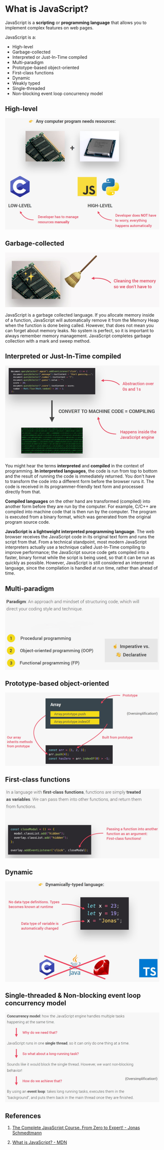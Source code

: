 # What is JavaScript?

JavaScript is a **scripting** or **programming language** that allows you to implement complex features on web pages.

JavaScript is a:

- High-level
- Garbage-collected
- Interpreted or Just-In-Time compiled
- Multi-paradigm
- Prototype-based object-oriented
- First-class functions
- Dynamic
- Weakly typed
- Single-threaded
- Non-blocking event loop concurrency model

## High-level

![](../../img/javascript-definition1.jpg)

## Garbage-collected

![](../../img/javascript-definition2.jpg)

JavaScript is a garbage collected language. If you allocate memory inside of a function, JavaScript will automatically remove it from the Memory Heap when the function is done being called. However, that does not mean you can forget about memory leaks. No system is perfect, so it is important to always remember memory management. JavaScript completes garbage collection with a mark and sweep method.

## Interpreted or Just-In-Time compiled

![](../../img/javascript-definition3.jpg)

You might hear the terms **interpreted** and **compiled** in the context of programming. **In interpreted languages**, the code is run from top to bottom and the result of running the code is immediately returned. You don't have to transform the code into a different form before the browser runs it. The code is received in its programmer-friendly text form and processed directly from that.

**Compiled languages** on the other hand are transformed (compiled) into another form before they are run by the computer. For example, C/C++ are compiled into machine code that is then run by the computer. The program is executed from a binary format, which was generated from the original program source code.

**JavaScript is a lightweight interpreted programming language**. The web browser receives the JavaScript code in its original text form and runs the script from that. From a technical standpoint, most modern JavaScript interpreters actually use a technique called Just-In-Time compiling to improve performance; the JavaScript source code gets compiled into a faster, binary format while the script is being used, so that it can be run as quickly as possible. However, JavaScript is still considered an interpreted language, since the compilation is handled at run time, rather than ahead of time.

## Multi-paradigm

![](../../img/javascript-definition4.jpg)

## Prototype-based object-oriented

![](../../img/javascript-definition5.jpg)

## First-class functions

![](../../img/javascript-definition6.jpg)

## Dynamic

![](../../img/javascript-definition7.jpg)

## Single-threaded & Non-blocking event loop concurrency model

![](../../img/javascript-definition8.jpg)

## References

1. [The Complete JavaScript Course. From Zero to Expert! - Jonas Schmedtmann](https://www.udemy.com/course/the-complete-javascript-course/?utm_source=adwords&utm_medium=udemyads&utm_campaign=JavaScript_v.PROF_la.EN_cc.ROWMTA-B_ti.6368&utm_content=deal4584&utm_term=_._ag_130756014153_._ad_558386196906_._kw__._de_c_._dm__._pl__._ti_dsa-774930039569_._li_1011789_._pd__._&matchtype=&gclid=CjwKCAjwiuuRBhBvEiwAFXKaNCuaAhZ8UB5kIldtb76eeAyfM0SUKeceBq3FKF24pNxDVe-_g0-DPxoCnWwQAvD_BwE)

2. [What is JavaScript? - MDN](https://developer.mozilla.org/en-US/docs/Learn/JavaScript/First_steps/What_is_JavaScript)
